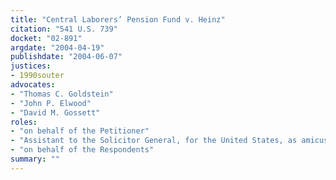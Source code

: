 ```yaml
---
title: "Central Laborers’ Pension Fund v. Heinz"
citation: "541 U.S. 739"
docket: "02-891"
argdate: "2004-04-19"
publishdate: "2004-06-07"
justices:
- 1990souter
advocates:
- "Thomas C. Goldstein"
- "John P. Elwood"
- "David M. Gossett"
roles:
- "on behalf of the Petitioner"
- "Assistant to the Solicitor General, for the United States, as amicus curiae, supporting the Petitioner"
- "on behalf of the Respondents"
summary: ""
---
```


